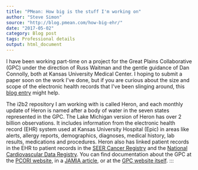 ```yaml
---
title: "PMean: How big is the stuff I'm working on"
author: "Steve Simon"
source: "http://blog.pmean.com/how-big-ehr/"
date: "2017-05-02"
category: Blog post
tags: Professional details
output: html_document
---
```


I have been working part-time on a project for the Great Plains
Collaborative (GPC) under the direction of Russ Waitman and the gentle
guidance of Dan Connolly, both at Kansas University Medical Center. I
hoping to submit a paper soon on the work I've done, but if you are
curious about the size and scope of the electronic health records that
I've been slinging around, this [blog
entry](https://informatics.kumc.edu/work/blog/heron-michigan-update)
might help.

<!---More--->

The i2b2 repository I am working with is called Heron, and each monthly
update of Heron is named after a body of water in the seven states
represented in the GPC. The Lake Michigan version of Heron has over 2
billion observations. It includes information from the electronic health
record (EHR) system used at Kansas University Hospital (Epic) in areas
like alerts, allergy reports, demographics, diagnoses, medical history,
lab results, medications and procedures. Heron also has linked patient
records in the EHR to patient records in the [SEER Cancer
Registry](https://seer.cancer.gov/registries/) and the [National
Cardiovascular Data Registry](https://cvquality.acc.org/NCDR-Home.aspx).
You can find documentation about the GPC at the [PCORI
website](http://www.pcori.org/research-results/2013/greater-plains-collaborative-gpc),
in a [JAMIA
article](https://www.ncbi.nlm.nih.gov/pmc/articles/PMC4078294/), or at
the [GPC website itself](http://www.gpcnetwork.org/).
:::

